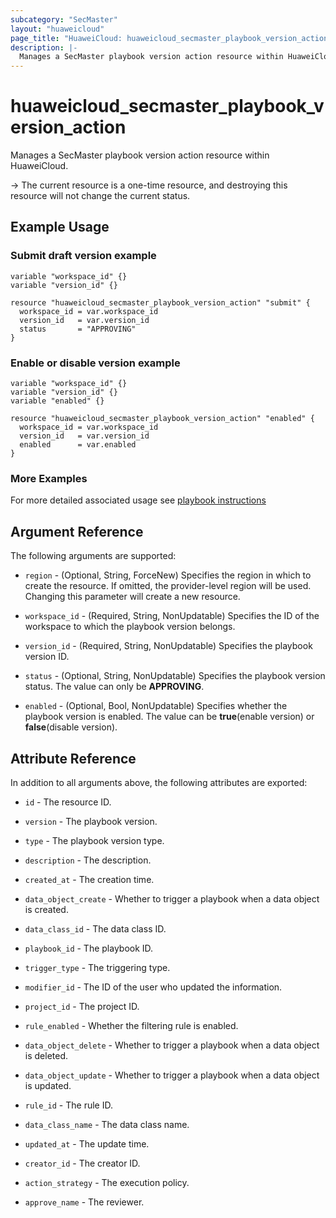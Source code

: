 ```yaml
---
subcategory: "SecMaster"
layout: "huaweicloud"
page_title: "HuaweiCloud: huaweicloud_secmaster_playbook_version_action"
description: |-
  Manages a SecMaster playbook version action resource within HuaweiCloud.
---
```


# huaweicloud_secmaster_playbook_version_action

Manages a SecMaster playbook version action resource within HuaweiCloud.

-> The current resource is a one-time resource, and destroying this resource will not change the current status.

## Example Usage

### Submit draft version example

```hcl
variable "workspace_id" {}
variable "version_id" {}

resource "huaweicloud_secmaster_playbook_version_action" "submit" {
  workspace_id = var.workspace_id
  version_id   = var.version_id
  status       = "APPROVING"   
}
```

### Enable or disable version example

```hcl
variable "workspace_id" {}
variable "version_id" {}
variable "enabled" {}

resource "huaweicloud_secmaster_playbook_version_action" "enabled" {
  workspace_id = var.workspace_id
  version_id   = var.version_id
  enabled      = var.enabled
}
```

### More Examples

For more detailed associated usage see [playbook instructions](https://github.com/huaweicloud/terraform-provider-huaweicloud/blob/master/examples/secmaster/playbook/secmaster_playbook_usage_instruction.md)

## Argument Reference

The following arguments are supported:

* `region` - (Optional, String, ForceNew) Specifies the region in which to create the resource.
  If omitted, the provider-level region will be used. Changing this parameter will create a new resource.

* `workspace_id` - (Required, String, NonUpdatable) Specifies the ID of the workspace to which the playbook version belongs.

* `version_id` - (Required, String, NonUpdatable) Specifies the playbook version ID.

* `status` - (Optional, String, NonUpdatable) Specifies the playbook version status. The value can only be **APPROVING**.

* `enabled` - (Optional, Bool, NonUpdatable) Specifies whether the playbook version is enabled.
  The value can be **true**(enable version) or **false**(disable version).

## Attribute Reference

In addition to all arguments above, the following attributes are exported:

* `id` - The resource ID.

* `version` - The playbook version.

* `type` - The playbook version type.

* `description` - The description.

* `created_at` - The creation time.

* `data_object_create` - Whether to trigger a playbook when a data object is created.

* `data_class_id` - The data class ID.

* `playbook_id` - The playbook ID.

* `trigger_type` - The triggering type.

* `modifier_id` - The ID of the user who updated the information.

* `project_id` - The project ID.

* `rule_enabled` - Whether the filtering rule is enabled.

* `data_object_delete` - Whether to trigger a playbook when a data object is deleted.

* `data_object_update` - Whether to trigger a playbook when a data object is updated.

* `rule_id` - The rule ID.

* `data_class_name` - The data class name.

* `updated_at` - The update time.

* `creator_id` - The creator ID.

* `action_strategy` - The execution policy.

* `approve_name` - The reviewer.
